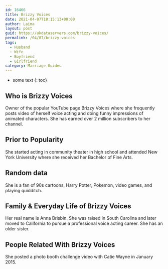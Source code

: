```yaml
---
id: 16466
title: Brizzy Voices
date: 2021-04-07T18:15:13+00:00
author: Laima
layout: post
guid: https://ukdataservers.com/brizzy-voices/
permalink: /04/07/brizzy-voices
tags:
  - Husband
  - Wife
  - Boyfriend
  - Girlfriend
category: Marriage Guides
---
```


* some text
{: toc}


## Who is Brizzy Voices
                  
                  
                  
Owner of the popular YouTube page Brizzy Voices where she frequently posts video of herself voice acting and doing funny impressions of animated characters. She has earned over 2 million subscribers to her channel. 
                  
              
            
              
            
                
                
                
## Prior to Popularity
                  
                  
                  
She started acting in community theater in high school and attended New York University where she received her Bachelor of Fine Arts. 
                  
              
            
              
            
                
                
                
## Random data
                  
                  
                  
She is a fan of 90s cartoons, Harry Potter, Pokemon, video games, and playing quidditch. 
                  
              
            
              
            
                
                
                
## Family & Everyday Life of Brizzy Voices
                  
                  
                  
Her real name is Anna Brisbin. She was raised in South Carolina and later moved to California to pursue a professional voice acting career. She has an older sister. 
                  
              
            
              
            
                
                
                
## People Related With Brizzy Voices
                  
                  
                  
She posted a photo booth challenge video with Catie Wayne in January 2015. 
                  
              
            
              
            
                
              
            
              
              
            
            
              
            
          
          
          